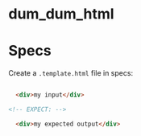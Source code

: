 
dum\_dum\_html
==============

Specs
=====

Create a `.template.html` file in specs:
```html

  <div>my input</div>

<!-- EXPECT: -->

  <div>my expected output</div>

```
